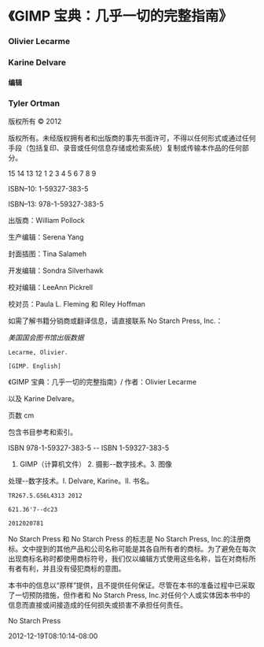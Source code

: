 # 《GIMP 宝典：几乎一切的完整指南》

### Olivier Lecarme

### Karine Delvare

#### 编辑

### Tyler Ortman

版权所有 © 2012

版权所有。未经版权拥有者和出版商的事先书面许可，不得以任何形式或通过任何手段（包括复印、录音或任何信息存储或检索系统）复制或传输本作品的任何部分。

15 14 13 12   1 2 3 4 5 6 7 8 9

ISBN–10: 1-59327-383-5

ISBN–13: 978-1-59327-383-5

出版商：William Pollock

生产编辑：Serena Yang

封面插图：Tina Salameh

开发编辑：Sondra Silverhawk

校对编辑：LeeAnn Pickrell

校对员：Paula L. Fleming 和 Riley Hoffman

如需了解书籍分销商或翻译信息，请直接联系 No Starch Press, Inc.：

*美国国会图书馆出版数据*

`Lecarme, Olivier.`

`[GIMP. English]`

《GIMP 宝典：几乎一切的完整指南》/ 作者：Olivier Lecarme

以及 Karine Delvare。

页数 cm

包含书目参考和索引。

ISBN 978-1-59327-383-5 -- ISBN 1-59327-383-5

1. GIMP（计算机文件） 2. 摄影--数字技术。3. 图像

处理--数字技术。I. Delvare, Karine。II. 书名。

`TR267.5.G56L4313 2012`

`621.36'7--dc23`

`2012020781`

No Starch Press 和 No Starch Press 的标志是 No Starch Press, Inc.的注册商标。文中提到的其他产品和公司名称可能是其各自所有者的商标。为了避免在每次出现商标名称时都使用商标符号，我们仅以编辑方式使用这些名称，旨在对商标所有者有利，并且没有侵犯商标的意图。

本书中的信息以“原样”提供，且不提供任何保证。尽管在本书的准备过程中已采取了一切预防措施，但作者和 No Starch Press, Inc.对任何个人或实体因本书中的信息而直接或间接造成的任何损失或损害不承担任何责任。

No Starch Press

2012-12-19T08:10:14-08:00
